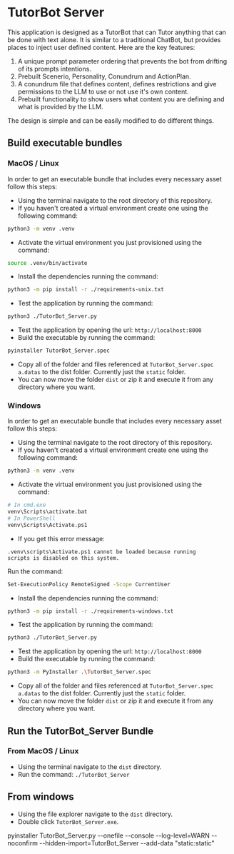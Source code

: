 # TutorBot Server
This application is designed as a TutorBot that can Tutor anything that can be done with text alone.  It is similar to a traditional ChatBot, but provides places to inject user defined content.  Here are the key features:

1.  A unique prompt parameter ordering that prevents the bot from drifting of its prompts intentions.
2.  Prebuilt Scenerio, Personality, Conundrum and ActionPlan.
3.  A conundrum file that defines content, defines restrictions and give permissions to the LLM to use or not use it's own content.
4.  Prebuilt functionality to show users what content you are defining and what is provided by the LLM.

The design is simple and can be easily modified to do different things.

## Build executable bundles

### MacOS / Linux

In order to get an executable bundle that includes every necessary asset follow this steps:

- Using the terminal navigate to the root directory of this repository.
- If you haven't created a virtual environment create one using the following command:
``` bash
python3 -m venv .venv 
```
- Activate the virtual environment you just provisioned using the command:
``` bash
source .venv/bin/activate
```
- Install the dependencies running the command:
``` bash
python3 -m pip install -r ./requirements-unix.txt
```
- Test the application by running the command:
``` bash
python3 ./TutorBot_Server.py
```
- Test the application by opening the url: `http://localhost:8000`
- Build the executable by running the command:
``` bash
pyinstaller TutorBot_Server.spec
```
- Copy all of the folder and files referenced at `TutorBot_Server.spec` `a.datas` to the dist folder. Currently just the `static` folder.
- You can now move the folder `dist` or zip it and execute it from any directory where you want.


### Windows

In order to get an executable bundle that includes every necessary asset follow this steps:

- Using the terminal navigate to the root directory of this repository.
- If you haven't created a virtual environment create one using the following command:
``` bash
python3 -m venv .venv 
```
- Activate the virtual environment you just provisioned using the command:
``` bash
# In cmd.exe
venv\Scripts\activate.bat
# In PowerShell
venv\Scripts\Activate.ps1
```
- If you get this error message:
```
.venv\scripts\Activate.ps1 cannot be loaded because running 
scripts is disabled on this system.
```
Run the command:
``` bash
Set-ExecutionPolicy RemoteSigned -Scope CurrentUser
```
- Install the dependencies running the command:
``` bash
python3 -m pip install -r ./requirements-windows.txt
```
- Test the application by running the command:
``` bash
python3 ./TutorBot_Server.py
```
- Test the application by opening the url: `http://localhost:8000`
- Build the executable by running the command:
``` bash
python3 -m PyInstaller .\TutorBot_Server.spec
```
- Copy all of the folder and files referenced at `TutorBot_Server.spec` `a.datas` to the dist folder. Currently just the `static` folder.
- You can now move the folder `dist` or zip it and execute it from any directory where you want.


## Run the TutorBot_Server Bundle

### From MacOS / Linux

- Using the terminal navigate to the `dist` directory.
- Run the command: `./TutorBot_Server`

## From windows

- Using the file explorer navigate to the `dist` directory.
- Double click `TutorBot_Server.exe`.


pyinstaller TutorBot_Server.py --onefile --console --log-level=WARN --noconfirm --hidden-import=TutorBot_Server --add-data "static:static"